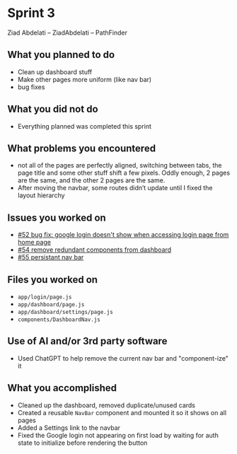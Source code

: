 # Sprint 3
Ziad Abdelati – ZiadAbdelati – PathFinder

## What you planned to do
- Clean up dashboard stuff
- Make other pages more uniform (like nav bar)
- bug fixes

## What you did not do
- Everything planned was completed this sprint

## What problems you encountered
- not all of the pages are perfectly aligned, switching between tabs, the page title and some other stuff shift a few pixels. Oddly enough, 2 pages are the same, and the other 2 pages are the same. 
- After moving the navbar, some routes didn’t update until I fixed the layout hierarchy


## Issues you worked on
- [#52 bug fix: google login doesn't show when accessing login page from home page](https://github.com/HienVo22/PathFinder/issues/52)
- [#54 remove redundant components from dashboard](https://github.com/HienVo22/PathFinder/issues/54)
- [#55 persistant nav bar](https://github.com/HienVo22/PathFinder/issues/55)


## Files you worked on
- `app/login/page.js`
- `app/dashboard/page.js`
- `app/dashboard/settings/page.js`
- `components/DashboardNav.js`


## Use of AI and/or 3rd party software
- Used ChatGPT to help remove the current nav bar and "component-ize" it 

## What you accomplished
- Cleaned up the dashboard, removed duplicate/unused cards
- Created a reusable `NavBar` component and mounted it so it shows on all pages
- Added a Settings link to the navbar
- Fixed the Google login not appearing on first load by waiting for auth state to initialize before rendering the button
